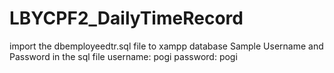# LBYCPF2_DailyTimeRecord
import the dbemployeedtr.sql file to xampp database
Sample Username and Password in the sql file
username: pogi
password: pogi
